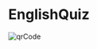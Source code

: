 # EnglishQuiz
![qrCode](https://user-images.githubusercontent.com/70480609/161447353-35fc354a-5241-4a15-af49-3f81006f9b88.png)
